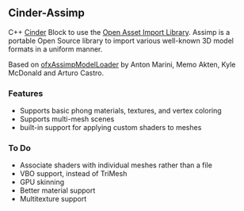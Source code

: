 Cinder-Assimp
-------------

C++ [Cinder](http://libcinder.org) Block to use the [Open Asset Import
Library](http://assimp.sourceforge.net/). Assimp is a portable Open Source
library to import various well-known 3D model formats in a uniform manner.

Based on [ofxAssimpModelLoader](https://github.com/openframeworks/openFrameworks/tree/master/addons/ofxAssimpModelLoader) by Anton Marini, Memo Akten, Kyle McDonald
and Arturo Castro.

### Features
* Supports basic phong materials, textures, and vertex coloring
* Supports multi-mesh scenes
* built-in support for applying custom shaders to meshes

### To Do
* Associate shaders with individual meshes rather than a file
* VBO support, instead of TriMesh
* GPU skinning
* Better material support
* Multitexture support
